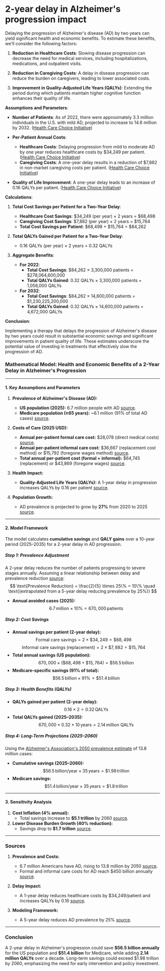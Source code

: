 # 2-year delay in Alzheimer's progression impact

Delaying the progression of Alzheimer's disease (AD) by two years can yield significant health and economic benefits. To estimate these benefits, we'll consider the following factors:

1. **Reduction in Healthcare Costs**: Slowing disease progression can decrease the need for medical services, including hospitalizations, medications, and outpatient visits.

2. **Reduction in Caregiving Costs**: A delay in disease progression can reduce the burden on caregivers, leading to lower associated costs.

3. **Improvement in Quality-Adjusted Life Years (QALYs)**: Extending the period during which patients maintain higher cognitive function enhances their quality of life.

**Assumptions and Parameters**:

- **Number of Patients**: As of 2022, there were approximately 3.3 million individuals in the U.S. with mild AD, projected to increase to 14.6 million by 2032. ([Health Care Choice Initiative](https://ecchc.economics.uchicago.edu/2022/11/29/the-value-of-innovation-delaying-the-progression-of-alzheimers-disease-in-the-us/))

- **Per-Patient Annual Costs**:
  - **Healthcare Costs**: Delaying progression from mild to moderate AD by one year reduces healthcare costs by $34,249 per patient. ([Health Care Choice Initiative](https://ecchc.economics.uchicago.edu/2022/11/29/the-value-of-innovation-delaying-the-progression-of-alzheimers-disease-in-the-us/))
  - **Caregiving Costs**: A one-year delay results in a reduction of $7,882 in non-market caregiving costs per patient. ([Health Care Choice Initiative](https://ecchc.economics.uchicago.edu/2022/11/29/the-value-of-innovation-delaying-the-progression-of-alzheimers-disease-in-the-us/))

- **Quality of Life Improvement**: A one-year delay leads to an increase of 0.16 QALYs per patient. ([Health Care Choice Initiative](https://ecchc.economics.uchicago.edu/2022/11/29/the-value-of-innovation-delaying-the-progression-of-alzheimers-disease-in-the-us/))

**Calculations**:

1. **Total Cost Savings per Patient for a Two-Year Delay**:
   - **Healthcare Cost Savings**: $34,249 (per year) × 2 years = $68,498
   - **Caregiving Cost Savings**: $7,882 (per year) × 2 years = $15,764
   - **Total Cost Savings per Patient**: $68,498 + $15,764 = $84,262

2. **Total QALYs Gained per Patient for a Two-Year Delay**:
   - 0.16 QALYs (per year) × 2 years = 0.32 QALYs

3. **Aggregate Benefits**:
   - **For 2022**:
     - **Total Cost Savings**: $84,262 × 3,300,000 patients = $278,064,600,000
     - **Total QALYs Gained**: 0.32 QALYs × 3,300,000 patients = 1,056,000 QALYs
   - **For 2032**:
     - **Total Cost Savings**: $84,262 × 14,600,000 patients = $1,230,225,200,000
     - **Total QALYs Gained**: 0.32 QALYs × 14,600,000 patients = 4,672,000 QALYs

**Conclusion**:

Implementing a therapy that delays the progression of Alzheimer's disease by two years could result in substantial economic savings and significant improvements in patient quality of life. These estimates underscore the potential value of investing in treatments that effectively slow the progression of AD. 


### Mathematical Model: Health and Economic Benefits of a 2-Year Delay in Alzheimer's Progression

---

#### **1. Key Assumptions and Parameters**
1. **Prevalence of Alzheimer's Disease (AD):**  
   - **US population (2025):** 6.7 million people with AD [source](https://www.alzheimers.net/alzheimers-statistics).  
   - **Medicare population (≥65 years):** ~6.1 million (91% of total AD cases) [source](https://www.alzheimers.net/alzheimers-statistics).  

2. **Costs of Care (2025 USD):**  
   - **Annual per-patient formal care cost:** $28,078 (direct medical costs) [source](https://www.nature.com/articles/s41514-024-00136-6).  
   - **Annual per-patient informal care cost:** $36,667 (replacement cost method) or $15,792 (foregone wages method) [source](https://www.nature.com/articles/s41514-024-00136-6).  
   - **Total annual per-patient cost (formal + informal):** $64,745 (replacement) or $43,869 (foregone wages) [source](https://www.nature.com/articles/s41514-024-00136-6).  

3. **Health Impact:**  
   - **Quality-Adjusted Life Years (QALYs):** A 1-year delay in progression increases QALYs by 0.16 per patient [source](https://ecchc.economics.uchicago.edu/2022/11/29/the-value-of-innovation-delaying-the-progression-of-alzheimers-disease-in-the-us/).  

4. **Population Growth:**  
   - AD prevalence is projected to grow by **27%** from 2020 to 2025 [source](https://www.alzheimers.net/alzheimers-statistics).  

---

#### **2. Model Framework**
The model calculates **cumulative savings** and **QALY gains** over a 10-year period (2025–2035) for a 2-year delay in AD progression.  

##### **Step 1: Prevalence Adjustment**  
A 2-year delay reduces the number of patients progressing to severe stages annually. Assuming a linear relationship between delay and prevalence reduction [source](https://link.springer.com/article/10.1007/s40120-022-00393-1):  
$$
\text{Prevalence Reduction} = \frac{2}{5} \times 25\% = 10\% \quad \text{(extrapolated from a 5-year delay reducing prevalence by 25%)}
$$  
- **Annual avoided cases (2025):**  
$$
6.7\, \text{million} \times 10\% = 670,000\, \text{patients}
$$  

##### **Step 2: Cost Savings**  
- **Annual savings per patient (2-year delay):**  
$$
\text{Formal care savings} = 2 \times \$34,249 = \$68,498 \quad \text{}
$$
$$
\text{Informal care savings (replacement)} = 2 \times \$7,882 = \$15,764 \quad \text{}
$$  
- **Total annual savings (US population):**  
$$
670,000 \times (\$68,498 + \$15,764) = \$56.5\, \text{billion}
$$  
- **Medicare-specific savings (91% of total):**  
$$
\$56.5\, \text{billion} \times 91\% = \$51.4\, \text{billion}
$$  

##### **Step 3: Health Benefits (QALYs)**  
- **QALYs gained per patient (2-year delay):**  
$$
0.16 \times 2 = 0.32\, \text{QALYs}
$$  
- **Total QALYs gained (2025–2035):**  
$$
670,000 \times 0.32 \times 10\, \text{years} = 2.14\, \text{million QALYs}
$$  

##### **Step 4: Long-Term Projections (2025–2060)**  
Using the [Alzheimer's Association's 2050 prevalence estimate](https://www.alzheimers.net/alzheimers-statistics) of 13.8 million cases:  
- **Cumulative savings (2025–2060):**  
$$
\$56.5\, \text{billion/year} \times 35\, \text{years} = \$1.98\, \text{trillion}
$$  
- **Medicare savings:**  
$$
\$51.4\, \text{billion/year} \times 35\, \text{years} = \$1.8\, \text{trillion}
$$  

---

#### **3. Sensitivity Analysis**  
1. **Cost Inflation (4% annual):**  
   - Total savings increase to **\$5.1 trillion** by 2060 [source](https://www.nature.com/articles/s41514-024-00136-6).  
2. **Lower Disease Burden Growth (40% reduction):**  
   - Savings drop to **\$1.7 trillion** [source](https://www.nature.com/articles/s41514-024-00136-6).  

---

### **Sources**  
1. **Prevalence and Costs:**  
   - 6.7 million Americans have AD, rising to 13.8 million by 2050 [source](https://www.alzheimers.net/alzheimers-statistics).  
   - Formal and informal care costs for AD reach \$450 billion annually [source](https://www.nature.com/articles/s41514-024-00136-6).  

2. **Delay Impact:**  
   - A 1-year delay reduces healthcare costs by \$34,249/patient and increases QALYs by 0.16 [source](https://ecchc.economics.uchicago.edu/2022/11/29/the-value-of-innovation-delaying-the-progression-of-alzheimers-disease-in-the-us/).  

3. **Modeling Framework:**  
   - A 5-year delay reduces AD prevalence by 25% [source](https://link.springer.com/article/10.1007/s40120-022-00393-1).  

---

### **Conclusion**  
A 2-year delay in Alzheimer's progression could save **\$56.5 billion annually** for the US population and **\$51.4 billion** for Medicare, while adding **2.14 million QALYs** over a decade. Long-term savings could exceed \$1.98 trillion by 2060, emphasizing the need for early intervention and policy investment.